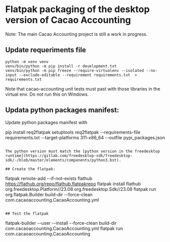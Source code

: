 # Flatpak packaging of the desktop version of Cacao Accounting

Note: The main Cacao Accounting project is still a work in progress.

## Update requeriments file

```
python -m venv venv
venv/bin/python -m pip install -r development.txt
venv/bin/python -m pip freeze --require-virtualenv --isolated --no-input --exclude-editable --requirement requirements.txt  > requirements.txt
```

Note that cacao-accounting unit tests must past with those libraries in the virtual env. Do not run this on Windows.

## Updata python packages manifest:

Update python packages manifest with


pip install req2flatpak setuptools
req2flatpak --requirements-file requirements.txt --target-platforms 311-x86_64 --outfile pypi_packages.json
```

The python version must match the [python version in the freedesktop runtime](https://gitlab.com/freedesktop-sdk/freedesktop-sdk/-/blob/master/elements/components/python3.bst).

## Create the flatpak:

```
flatpak remote-add --if-not-exists flathub https://flathub.org/repo/flathub.flatpakrepo
flatpak install flathub org.freedesktop.Platform//23.08 org.freedesktop.Sdk//23.08
flatpak run org.flatpak.Builder build-dir --force-clean com.cacaoaccounting.CacaoAccounting.yml
```

## Test the flatpak

```
flatpak-builder --user --install --force-clean build-dir com.cacaoaccounting.CacaoAccounting.yml
flatpak run com.cacaoaccounting.CacaoAccounting
```

